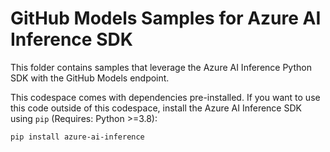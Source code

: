 # GitHub Models Samples for Azure AI Inference SDK

This folder contains samples that leverage the Azure AI Inference Python SDK with the GitHub Models endpoint.

This codespace comes with dependencies pre-installed. If you want to use this code outside of this codespace, install the Azure AI Inference SDK using `pip` (Requires: Python >=3.8):

```
pip install azure-ai-inference
```
